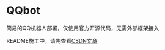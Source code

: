 # QQbot
简易的QQ机器人部署，仅使用官方开源代码，无需外部框架接入

README施工中，请先查看[CSDN文章](https://blog.csdn.net/weixin_72479216/article/details/153705092?fromshare=blogdetail&sharetype=blogdetail&sharerId=153705092&sharerefer=PC&sharesource=weixin_72479216&sharefrom=from_link)
